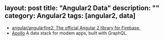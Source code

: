 layout: post
title: "Angular2 Data"
description: ""
category: Angular2
tags: [angular2, data]
---

- [angular/angularfire2: The official Angular 2 library for Firebase.](https://github.com/angular/angularfire2)
- [Apollo](http://dev.apollodata.com/angular2/) A data stack for modem apps, built with GraphQL.
